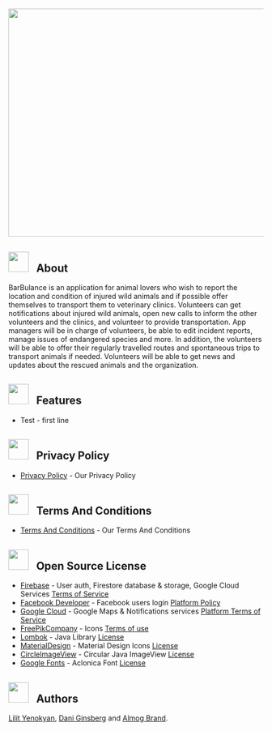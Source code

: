 <h1 align="center">
   <img src="https://user-images.githubusercontent.com/54279376/72726880-30e80f00-3b92-11ea-8702-1cc239831247.png" height="450" width="600"> <br>
</h1>

## <img src="https://user-images.githubusercontent.com/54279376/72727611-09924180-3b94-11ea-8121-c62543ab062b.png" height="40" width="40"> &nbsp;&nbsp;About
BarBulance is an application for animal lovers who wish to report the location and condition of injured wild animals
and if possible offer themselves to transport them to veterinary clinics. Volunteers can get notifications about
injured wild animals, open new calls to inform the other volunteers and the clinics, and volunteer to provide transportation.
App managers will be in charge of volunteers, be able to edit incident reports, manage issues of endangered species and more.
In addition, the volunteers will be able to offer their regularly travelled routes and spontaneous trips to transport animals
if needed. Volunteers will be able to get news and updates about the rescued animals and the organization.

## <img src="https://user-images.githubusercontent.com/54279376/72727611-09924180-3b94-11ea-8121-c62543ab062b.png" height="40" width="40"> &nbsp;&nbsp;Features
- Test - first line

## <img src="https://user-images.githubusercontent.com/54279376/72727611-09924180-3b94-11ea-8121-c62543ab062b.png" height="40" width="40"> &nbsp;&nbsp;Privacy Policy
* [Privacy Policy](https://drive.google.com/file/d/1eXcnTxZybJUCrKUYNX9Md-yOFhMUdXkH/view?usp=sharing) - Our Privacy Policy

## <img src="https://user-images.githubusercontent.com/54279376/72727611-09924180-3b94-11ea-8121-c62543ab062b.png" height="40" width="40"> &nbsp;&nbsp;Terms And Conditions
* [Terms And Conditions](https://drive.google.com/file/d/1ltqBoesiGGdJzDELnN6xiPKTmhzjwYxQ/view?usp=sharing) - Our Terms And Conditions

## <img src="https://user-images.githubusercontent.com/54279376/72727611-09924180-3b94-11ea-8121-c62543ab062b.png" height="40" width="40"> &nbsp;&nbsp;Open Source License
* [Firebase](https://firebase.google.com/) - User auth, Firestore database & storage, Google Cloud Services [Terms of Service](https://firebase.google.com/terms)
* [Facebook Developer](https://developers.facebook.com/) - Facebook users login [Platform Policy](https://developers.facebook.com/policy/)
* [Google Cloud](https://cloud.google.com/) - Google Maps & Notifications services [Platform Terms of Service](https://cloud.google.com/maps-platform/terms/)
* [FreePikCompany](https://www.freepikcompany.com/) - Icons [Terms of use](https://www.freepikcompany.com/legal#nav-freepik-license)
* [Lombok](https://projectlombok.org/) - Java Library [License](https://github.com/rzwitserloot/lombok/blob/master/LICENSE) 
* [MaterialDesign](http://materialdesignicons.com/) - Material Design Icons [License](https://github.com/Templarian/MaterialDesign/blob/master/LICENSE) 
* [CircleImageView](https://github.com/hdodenhof/CircleImageView) - Circular Java ImageView [License](https://github.com/hdodenhof/CircleImageView/blob/master/LICENSE.txt) 
* [Google Fonts](https://fonts.google.com/) - Aclonica Font [License](http://www.apache.org/licenses/LICENSE-2.0.html) 

## <img src="https://user-images.githubusercontent.com/54279376/72727611-09924180-3b94-11ea-8121-c62543ab062b.png" height="40" width="40"> &nbsp;&nbsp;Authors
[Lilit Yenokyan](https://github.com/ylilit), [Dani Ginsberg](https://github.com/daniginsberg) and [Almog Brand](https://github.com/almogbrand).